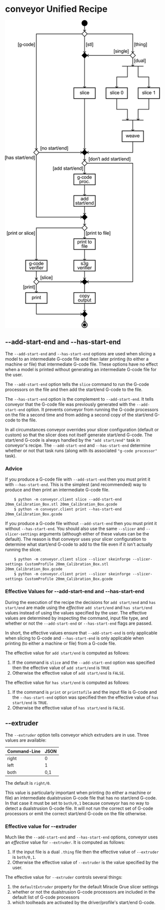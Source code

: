 # conveyor Unified Recipe

![Unified Recipe](recipe.png)

## --add-start-end and --has-start-end

The `--add-start-end` and `--has-start-end` options are used when slicing a model to an intermediate G-code file and then later printing (to either a machine or file) that intermediate G-code file.
These options have no effect when a model is printed without generating an intermediate G-code file for the user.

The `--add-start-end` option tells the `slice` command to run the G-code processors on the file and then add the start/end G-code to the file.

The `--has-start-end` option is the complement to `--add-start-end`.
It tells conveyor that the G-code file was previously generated with the `--add-start-end` option.
It prevents conveyor from running the G-code processors on the file a second time and from adding a second copy of the start/end G-code to the file.

In all circumstances conveyor overrides your slicer configuration (default or custom) so that the slicer does not itself generate start/end G-code.
The start/end G-code is always handled by the `"add start/end"` task in conveyor's recipe.
The `--add-start-end` and `--has-start-end` determine whether or not that task runs (along with its associated `"g-code processor"` task).

### Advice

If you produce a G-code file with `--add-start-end` then you must print it with `--has-start-end`.
This is the simplest (and recommended) way to produce and then print an intermediate G-code file.

        $ python -m conveyor.client slice --add-start-end 20mm_Calibration_Box.stl 20mm_Calibration_Box.gcode
        $ python -m conveyor.client print --has-start-end 20mm_Calibration_Box.gcode

If you produce a G-code file without `--add-start-end` then you must print it without `--has-start-end`.
You should also use the same `--slicer` and `--slicer-settings` arguments (although either of these values can be the default).
The reason is that conveyor uses your slicer configuration to determine what start/end G-code to add to the file even if it isn't actually running the slicer.

        $ python -m conveyor.client slice --slicer skeinforge --slicer-settings CustomProfile 20mm_Calibration_Box.stl 20mm_Calibration_Box.gcode
        $ python -m conveyor.client print --slicer skeinforge --slicer-settings CustomProfile 20mm_Calibration_Box.gcode

### Effective Values for --add-start-end and --has-start-end

During the execution of the recipe the decisions for `add start/end` and `has start/end` are made using the *effective* `add start/end` and `has start/end` values instead of using the values specified by the user.
The effective values are determined by inspecting the command, input file type, and whether or not the `--add-start-end` or `--has-start-end` flags are passed.

In short, the effective values ensure that `--add-start-end` is only applicable when slicing to G-code and `--has-start-end` is only applicable when printing (to either a machine or file) from a G-code file.

The effective value for `add start/end` is computed as follows:

  1. If the command is `slice` and the `--add-start-end` option was specified then the effective value of `add start/end` is `TRUE`
  2. Otherwise the effective value of `add start/end` is `FALSE`.

The effective value for `has start/end` is computed as follows:

  1. If the command is `print` or `printtofile` and the input file is G-code and the `--has-start-end` option was specified then the effective value of `has start/end` is `TRUE`.
  2. Otherwise the effective value of `has start/end` is `FALSE`.

## --extruder

The `--extruder` option tells conveyor which extruders are in use.
Three values are available:

<table>
  <thead>
    <tr>
      <th>Command-Line</th>
      <th>JSON</th>
    </tr>
  </thead>
  <tbody>
    <tr>
      <td>right</td>
      <td>0</td>
    </tr>
    <tr>
      <td>left</td>
      <td>1</td>
    </tr>
    <tr>
      <td>both</td>
      <td>0,1</td>
    </tr>
  </tbody>
</table>

The default is `right/0`.

This value is particularly important when printing (to either a machine or file) an intermediate dualstrusion G-code file that has no start/end G-code.
In that case it must be set to `both/0,1` because conveyor has no way to detect a dualstrusion G-code file.
It will not run the correct set of G-code processors or emit the correct start/end G-code on the file otherwise.

### Effective value for --extruder

Much like the `--add-start-end` and `--has-start-end` options, conveyor uses an *effective* value for `--extruder`.
It is computed as follows:

  1. If the input file is a dual `.thing` file then the effective value of `--extruder` is `both/0,1`.
  2. Otherwise the effective value of `--extruder` is the value specified by the user.

The effective value for `--extruder` controls several things:

  1. the `defaultExtruder` property for the default Miracle Grue slicer settings
  2. whether or not the dualstrusion G-code processors are included in the default list of G-code processors
  3. which toolheads are activated by the driver/profile's start/end G-code.
